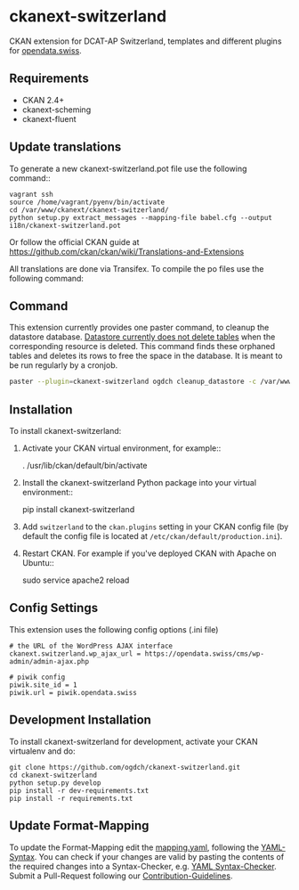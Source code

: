 ckanext-switzerland
===================

CKAN extension for DCAT-AP Switzerland, templates and different plugins for [opendata.swiss](https://opendata.swiss).

## Requirements

- CKAN 2.4+
- ckanext-scheming
- ckanext-fluent

## Update translations

To generate a new ckanext-switzerland.pot file use the following command::

    vagrant ssh
    source /home/vagrant/pyenv/bin/activate
    cd /var/www/ckanext/ckanext-switzerland/
    python setup.py extract_messages --mapping-file babel.cfg --output i18n/ckanext-switzerland.pot

Or follow the official CKAN guide at https://github.com/ckan/ckan/wiki/Translations-and-Extensions

All translations are done via Transifex. To compile the po files use the following command:

## Command

This extension currently provides one paster command, to cleanup the datastore database.
[Datastore currently does not delete tables](https://github.com/ckan/ckan/issues/3422) when the corresponding resource is deleted.
This command finds these orphaned tables and deletes its rows to free the space in the database.
It is meant to be run regularly by a cronjob.

```bash
paster --plugin=ckanext-switzerland ogdch cleanup_datastore -c /var/www/ckan/development.ini
```

## Installation

To install ckanext-switzerland:

1. Activate your CKAN virtual environment, for example::

     . /usr/lib/ckan/default/bin/activate

2. Install the ckanext-switzerland Python package into your virtual environment::

     pip install ckanext-switzerland

3. Add ``switzerland`` to the ``ckan.plugins`` setting in your CKAN
   config file (by default the config file is located at
   ``/etc/ckan/default/production.ini``).

4. Restart CKAN. For example if you've deployed CKAN with Apache on Ubuntu::

     sudo service apache2 reload


## Config Settings

This extension uses the following config options (.ini file)

    # the URL of the WordPress AJAX interface
    ckanext.switzerland.wp_ajax_url = https://opendata.swiss/cms/wp-admin/admin-ajax.php

    # piwik config
    piwik.site_id = 1
    piwik.url = piwik.opendata.swiss


## Development Installation

To install ckanext-switzerland for development, activate your CKAN virtualenv and
do:

    git clone https://github.com/ogdch/ckanext-switzerland.git
    cd ckanext-switzerland
    python setup.py develop
    pip install -r dev-requirements.txt
    pip install -r requirements.txt

## Update Format-Mapping

To update the Format-Mapping edit the [mapping.yaml](/ckanext/switzerland/mapping.yaml), following the [YAML-Syntax](http://docs.ansible.com/ansible/latest/YAMLSyntax.html). You can check if your changes are valid by pasting the contents of the required changes into a Syntax-Checker, e.g. [YAML Syntax-Checker](http://www.yamllint.com/).
Submit a Pull-Request following our [Contribution-Guidelines](CONTRIBUTING.md).
